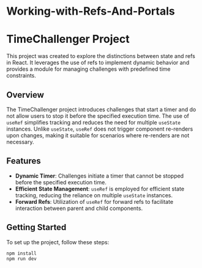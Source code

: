 # Working-with-Refs-And-Portals
# TimeChallenger Project

This project was created to explore the distinctions between state and refs in React. It leverages the use of refs to implement dynamic behavior and provides a module for managing challenges with predefined time constraints.

## Overview

The TimeChallenger project introduces challenges that start a timer and do not allow users to stop it before the specified execution time. The use of `useRef` simplifies tracking and reduces the need for multiple `useState` instances. Unlike `useState`, `useRef` does not trigger component re-renders upon changes, making it suitable for scenarios where re-renders are not necessary.

## Features

- **Dynamic Timer**: Challenges initiate a timer that cannot be stopped before the specified execution time.
- **Efficient State Management**: `useRef` is employed for efficient state tracking, reducing the reliance on multiple `useState` instances.
- **Forward Refs**: Utilization of `useRef` for forward refs to facilitate interaction between parent and child components.

## Getting Started

To set up the project, follow these steps:

```bash
npm install
npm run dev
